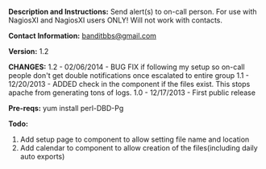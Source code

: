 **Description and Instructions:**
Send alert(s) to on-call person.
For use with NagiosXI and NagiosXI users ONLY!  Will not work with contacts.

**Contact Information:** banditbbs@gmail.com

**Version:** 1.2

**CHANGES:**
 1.2 - 02/06/2014 - BUG FIX if following my setup so on-call people don't get double notifications once escalated to entire group
 1.1 - 12/20/2013 - ADDED check in the component if the files exist.  This stops apache from generating tons of logs.
 1.0 - 12/17/2013 - First public release

**Pre-reqs:**
 yum install perl-DBD-Pg

**Todo:**
 1. Add setup page to component to allow setting file name and location
 2. Add calendar to component to allow creation of the files(including daily auto exports)
